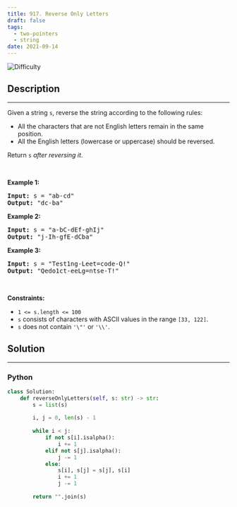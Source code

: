 ```yaml
---
title: 917. Reverse Only Letters
draft: false
tags: 
  - two-pointers
  - string
date: 2021-09-14
---
```


![Difficulty](https://img.shields.io/badge/Difficulty-Easy-blue.svg)

## Description

---
<p>Given a string <code>s</code>, reverse the string according to the following rules:</p>

<ul>
	<li>All the characters that are not English letters remain in the same position.</li>
	<li>All the English letters (lowercase or uppercase) should be reversed.</li>
</ul>

<p>Return <code>s</code><em> after reversing it</em>.</p>

<p>&nbsp;</p>
<p><strong class="example">Example 1:</strong></p>
<pre><strong>Input:</strong> s = "ab-cd"
<strong>Output:</strong> "dc-ba"
</pre><p><strong class="example">Example 2:</strong></p>
<pre><strong>Input:</strong> s = "a-bC-dEf-ghIj"
<strong>Output:</strong> "j-Ih-gfE-dCba"
</pre><p><strong class="example">Example 3:</strong></p>
<pre><strong>Input:</strong> s = "Test1ng-Leet=code-Q!"
<strong>Output:</strong> "Qedo1ct-eeLg=ntse-T!"
</pre>
<p>&nbsp;</p>
<p><strong>Constraints:</strong></p>

<ul>
	<li><code>1 &lt;= s.length &lt;= 100</code></li>
	<li><code>s</code> consists of characters with ASCII values in the range <code>[33, 122]</code>.</li>
	<li><code>s</code> does not contain <code>&#39;\&quot;&#39;</code> or <code>&#39;\\&#39;</code>.</li>
</ul>


## Solution

---
### Python
``` py title='reverse-only-letters'
class Solution:
    def reverseOnlyLetters(self, s: str) -> str:
        s = list(s)
        
        i, j = 0, len(s) - 1
        
        while i < j:
            if not s[i].isalpha():
                i += 1
            elif not s[j].isalpha():
                j -= 1
            else:
                s[i], s[j] = s[j], s[i]
                i += 1
                j -= 1
        
        return "".join(s)

```

